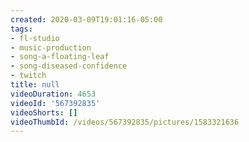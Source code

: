 ```yaml
---
created: 2020-03-09T19:01:16-05:00
tags:
- fl-studio
- music-production
- song-a-floating-leaf
- song-diseased-confidence
- twitch
title: null
videoDuration: 4653
videoId: '567392835'
videoShorts: []
videoThumbId: /videos/567392835/pictures/1583321636
---
```

